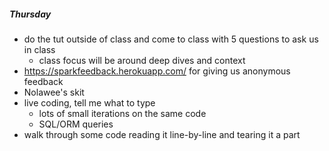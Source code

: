 ##### Thursday
- do the tut outside of class and come to class with 5 questions to ask us in class
  - class focus will be around deep dives and context
- https://sparkfeedback.herokuapp.com/ for giving us anonymous feedback
- Nolawee's skit
- live coding, tell me what to type
  - lots of small iterations on the same code
  - SQL/ORM queries
- walk through some code reading it line-by-line and tearing it a part
